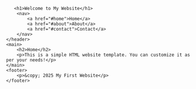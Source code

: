        <h1>Welcome to My Website</h1>
        <nav>
            <a href="#home">Home</a>
            <a href="#about">About</a>
            <a href="#contact">Contact</a>
        </nav>
    </header>
    <main>
        <h2>Home</h2>
        <p>This is a simple HTML website template. You can customize it as per your needs!</p>
    </main>
    <footer>
        <p>&copy; 2025 My First Website</p>
    </footer>
</body>
